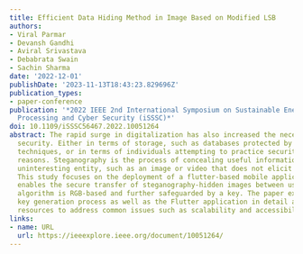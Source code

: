 ```yaml
---
title: Efficient Data Hiding Method in Image Based on Modified LSB
authors:
- Viral Parmar
- Devansh Gandhi
- Aviral Srivastava
- Debabrata Swain
- Sachin Sharma
date: '2022-12-01'
publishDate: '2023-11-13T18:43:23.829696Z'
publication_types:
- paper-conference
publication: '*2022 IEEE 2nd International Symposium on Sustainable Energy, Signal
  Processing and Cyber Security (iSSSC)*'
doi: 10.1109/iSSSC56467.2022.10051264
abstract: The rapid surge in digitalization has also increased the necessity for data
  security. Either in terms of storage, such as databases protected by cryptographic
  techniques, or in terms of individuals attempting to practice security for assorted
  reasons. Steganography is the process of concealing useful information within an
  uninteresting entity, such as an image or video that does not elicit much attention.
  This study focuses on the deployment of a flutter-based mobile application that
  enables the secure transfer of steganography-hidden images between users. The employed
  algorithm is RGB-based and further safeguarded by a key. The paper examines the
  key generation process as well as the Flutter application in detail and uses cloud-based
  resources to address common issues such as scalability and accessibility.
links:
- name: URL
  url: https://ieeexplore.ieee.org/document/10051264/
---
```

